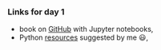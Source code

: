 ### Links for day 1
  - book on [GitHub](https://allendowney.github.io/ThinkPython/index.html) with Jupyter notebooks,    
  - Python [resources](https://zacniewski.github.io/python-resources/) suggested by me :smiley:,    